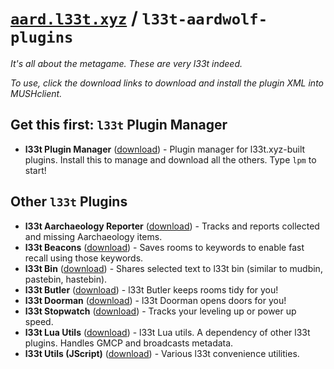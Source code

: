 # [<code>aard.l33t.xyz</code>](https://aard.l33t.xyz) / <code>l33t-aardwolf-plugins</code>

*It's all about the metagame. These are very l33t indeed.*

*To use, click the download links to download and install the plugin XML into MUSHclient.*

## Get this first: <code>l33t</code> Plugin Manager

- **l33t Plugin Manager** ([download](https://raw.githubusercontent.com/l33t-xyz/l33t-aardwolf-plugins/master/l33t_plugin_manager.xml)) - Plugin manager for l33t.xyz-built plugins. Install this to manage and download all the others. Type `lpm` to start!

## Other <code>l33t</code> Plugins

- **l33t Aarchaeology Reporter** ([download](https://raw.githubusercontent.com/l33t-xyz/l33t-aardwolf-plugins/master/l33t_aarch_reporter.xml)) - Tracks and reports collected and missing Aarchaeology items.
- **l33t Beacons** ([download](https://raw.githubusercontent.com/l33t-xyz/l33t-aardwolf-plugins/master/l33t_beacons.xml)) - Saves rooms to keywords to enable fast recall using those keywords.
- **l33t Bin** ([download](https://raw.githubusercontent.com/l33t-xyz/l33t-aardwolf-plugins/master/archives/l33t_bin-latest.zip)) - Shares selected text to l33t bin (similar to mudbin, pastebin, hastebin).
- **l33t Butler** ([download](https://raw.githubusercontent.com/l33t-xyz/l33t-aardwolf-plugins/master/l33t_butler.xml)) - l33t Butler keeps rooms tidy for you!
- **l33t Doorman** ([download](https://raw.githubusercontent.com/l33t-xyz/l33t-aardwolf-plugins/master/l33t_doorman.xml)) - l33t Doorman opens doors for you!
- **l33t Stopwatch** ([download](https://raw.githubusercontent.com/l33t-xyz/l33t-aardwolf-plugins/master/l33t_stopwatch.xml)) - Tracks your leveling up or power up speed.
- **l33t Lua Utils** ([download](https://raw.githubusercontent.com/l33t-xyz/l33t-aardwolf-plugins/master/l33t_utils_lua.xml)) - l33t Lua utils. A dependency of other l33t plugins. Handles GMCP and broadcasts metadata.
- **l33t Utils (JScript)** ([download](https://raw.githubusercontent.com/l33t-xyz/l33t-aardwolf-plugins/master/l33t_utils_js.xml)) - Various l33t convenience utilities.
